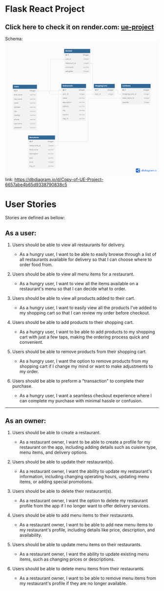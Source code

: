 # Flask React Project
## Click here to check it on render.com: [ue-project](https://ue-project.onrender.com)


Schema:
![Alt text](updated-UE_schema.png)
link: https://dbdiagram.io/d/Copy-of-UE-Project-6657abe4b65d9338790838c5

[Render.com]: https://ue-project.onrender.com/

# User Stories
Stories are defined as bellow:
## As a user:

1. Users should be able to view all restaurants for delivery.
 
    - As a hungry user, I want to be able to easily browse through a list of all restaurants available for delivery so that I can choose where to order food from.

2. Users should be able to view all menu items for a restaurant.
 
    - As a hungry user, I want to view all the items available on a restaurant's menu so that I can decide what to order.

3. Users should be able to view all products added to their cart.
 
    - As a hungry user, I want to easily view all the products I've added to my shopping cart so that I can review my order before checkout.

4. Users should be able to add products to their shopping cart.
 
    - As a hungry user, I want to be able to add products to my shopping cart with just a few taps, making the ordering process quick and convenient.

5. Users should be able to remove products from their shopping cart.
 
    - As a hungry user, I want the option to remove products from my shopping cart if I change my mind or want to make adjustments to my order.

6. Users should be able to preform a "transaction" to complete their purchase.
 
    - As a hungry user, I want a seamless checkout experience where I can complete my purchase with minimal hassle or confusion.
---------------------------------------------------------------------------------------------------------------------------------------

## As an owner:

1. Users should be able to create a restaurant.
 
    - As a restaurant owner, I want to be able to create a profile for my restaurant on the app, including adding details such as cuisine type, menu items, and delivery options.

2. Users should be able to update their restaurant(s).
 
    - As a restaurant owner, I want the ability to update my restaurant's information, including changing operating hours, updating menu items, or adding special promotions.

3. Users should be able to delete their restaurant(s).
 
    - As a restaurant owner, I want the option to delete my restaurant profile from the app if I no longer want to offer delivery services.

4. Users should be able to add menu items to their restaurants.
 
    - As a restaurant owner, I want to be able to add new menu items to my restaurant's profile, including details like price, description, and availability.

5. Users should be able to update menu items on their restaurants.
 
    - As a restaurant owner, I want the ability to update existing menu items, such as changing prices or descriptions.

6. Users should be able to delete menu items from their restaurants.
 
    - As a restaurant owner, I want to be able to remove menu items from my restaurant's profile if they are no longer available.
